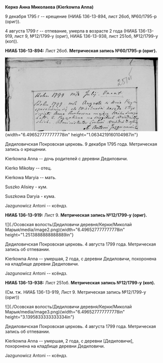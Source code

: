**Керко Анна Миколаева (Kierkowna Anna)**

9 декабря 1795 г -- крещение (НИАБ 136-13-894, лист 26об, №60/1795-р
(ориг)).

4 августа 1799 г -- отпевание, умерла в возрасте 2 года (НИАБ
136-13-919, лист 9, №12/1799-у (ориг), НИАБ 136-13-938, лист 251об,
№12/1799-у (коп)).

**НИАБ 136-13-894:** Лист 26об. **Метрическая запись №60/1795-р
(ориг).**

![](./media/de575c4a5216d625efacc1b40ffb1e107f57e2af.png){width="6.496527777777778in"
height="1.0634219160104987in"}

Дедиловичская Покровская церковь. 9 декабря 1795 года. Метрическая
запись о крещении.

Kierkowna Anna -- дочь родителей с деревни Дедиловичи.

Kierko Mikołay -- отец.

Kierkowa Maryia -- мать.

Suszko Alisiey - кум.

Suszkowa Daryia - кума.

Jazgunowicz Antoni -- ксёндз.

**НИАБ 136-13-919:** Лист 9. **Метрическая запись №12/1799-у (ориг).**

![](./Осовская волость/Дедиловичи деревня/Керки/Миколай Марыя/media/image2.png){width="6.496527777777778in"
height="1.2513888888888889in"}

Дедиловичская Покровская церковь. 4 августа 1799 года. Метрическая
запись об отпевании.

Kierkowna Anna -- умершая, 2 года, с деревни Дедиловичи, похоронена на
кладбище деревни Дедиловичи.

Jazgunowicz Antoni -- ксёндз.

**НИАБ 136-13-938:** Лист 251об. **Метрическая запись №12/1799-у
(коп).**

(См. тж. НИАБ 136-13-919, Лист 9. Метрическая запись №12/1799-у (ориг))

![](./Осовская волость/Дедиловичи деревня/Керки/Миколай Марыя/media/image3.png){width="6.496527777777778in"
height="3.1395833333333334in"}

Дедиловичская Покровская церковь. 4 августа 1799 года. Метрическая
запись об отпевании.

Kierkowna Anna -- умершая, 2 года, с деревни \[Дедиловичи\], похоронена
на кладбище деревни Дедиловичи.

Jazgunowicz Antoni -- ксёндз.
